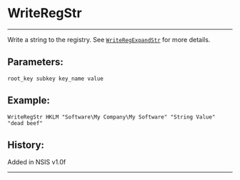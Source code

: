 # WriteRegStr

---

Write a string to the registry. See [`WriteRegExpandStr`][1] for more details.

## Parameters:

    root_key subkey key_name value

## Example:

	WriteRegStr HKLM "Software\My Company\My Software" "String Value" "dead beef"

## History:

Added in NSIS v1.0f

---

[1]: WriteRegExpandStr.md